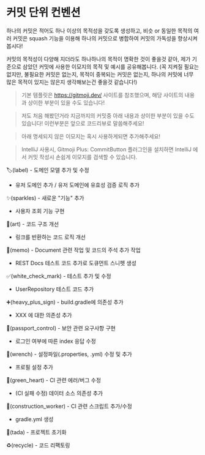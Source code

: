 # 커밋 단위 컨벤션

하나의 커밋은 적어도 하나 이상의 목적성을 갖도록 생성하고, 비슷 or 동일한 목적의 여러 커밋은 squash 기능을 이용해 하나의 커밋으로 병합하여 커밋의 가독성을 향상시켜 봅시다!

커밋의 목적성이 다양해 지더라도 하나하나의 목적이 명확한 것이 좋을것 같아, 제가 기준으로 삼았던 커밋에 사용한 이모지의 목적 및 예시를 공유해봅니다.
(꼭 지켜질 필요는 없지만, 불필요한 커밋은 없는지, 목적이 중복되는 커밋은 없는지, 하나의 커밋에 너무 많은 목적이 있지는 않은지 생각해보는건 좋을것 같습니다!)

> 기본 템플릿은 https://gitmoji.dev/ 사이트를 참조했으며, 해당 사이트의 내용과 상이한 부분이 있을 수도 있습니다!

> 저도 처음 해봤던거라 지금까지의 커밋중 아래 내용과 상이한 부분이 있을 수도 있습니다! 이런부분은 앞으로 코드리뷰로 말씀해주세요!

> 아래 명세되지 않은 이모지는 혹시 사용하게되면 추가해주세요!

> IntelliJ 사용시, Gitmoji Plus: CommitButton 플러그인을 설치하면 IntelliJ 에서 커밋 작성시 손쉽게 이모지를 검색할 수 있습니다.

:label:(label) - 도메인 모델 추가 및 수정
- 유저 도메인 추가 / 유저 도메인에 유효성 검증 로직 추가

:sparkles:(sparkles) - 새로운 "기능" 추가
- 사용자 조회 기능 구현

:art:(art) - 코드 구조 개선
- 링크를 반환하는 코드 로직 개선

:memo:(memo) - Document 관련 작업 및 코드의 주석 추가 작업
- REST Docs 테스트 코드 추가로 도큐먼트 스니펫 생성

:white_check_mark:(white_check_mark) - 테스트 추가 및 수정
- UserRepository 테스트 코드 추가

:heavy_plus_sign:(heavy_plus_sign) - build.gradle에 의존성 추가
- XXX 에 대한 의존성 추가

:passport_control:(passport_control) - 보안 관련 요구사항 구현
- 로그인 여부에 따른 index 응답 수정

:wrench:(wrench) - 설정파일(.properties, .yml) 수정 및 추가
- 프로필 설정 추가

:green_heart:(green_heart) - CI 관련 에러/버그 수정
- (CI 실패 수정) 데이터 소스 의존성 추가

:construction_worker:(construction_worker) - CI 관련 스크립트 추가/수정
- gradle.yml 생성

:tada:(tada) - 프로젝트 초기화

:recycle:(recycle) - 코드 리팩토링